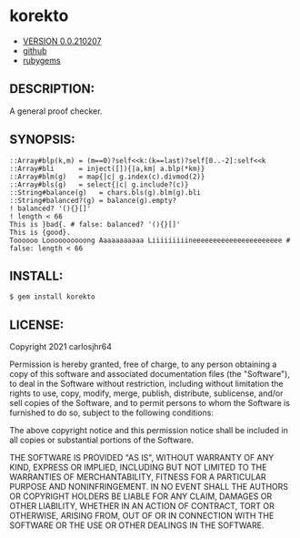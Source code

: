 # korekto

* [VERSION 0.0.210207](https://github.com/carlosjhr64/korekto/releases)
* [github](https://www.github.com/carlosjhr64/korekto)
* [rubygems](https://rubygems.org/gems/korekto)

## DESCRIPTION:

A general proof checker.

## SYNOPSIS:
```korekto
::Array#blp(k,m) = (m==0)?self<<k:(k==last)?self[0..-2]:self<<k
::Array#bli      = inject([]){|a,km| a.blp(*km)}
::Array#blm(g)   = map{|c| g.index(c).divmod(2)}
::Array#bls(g)   = select{|c| g.include?(c)}
::String#balance(g)   = chars.bls(g).blm(g).bli
::String#balanced?(g) = balance(g).empty?
! balanced? '(){}[]'
! length < 66
This is }bad{. # false: balanced? '(){}[]'
This is {good}.
Toooooo Loooooooooong Aaaaaaaaaaa Liiiiiiiiineeeeeeeeeeeeeeeeeeeeee # false: length < 66
```
## INSTALL:
```shell
$ gem install korekto
```
## LICENSE:

Copyright 2021 carlosjhr64

Permission is hereby granted, free of charge,
to any person obtaining a copy of this software and
associated documentation files (the "Software"),
to deal in the Software without restriction,
including without limitation the rights
to use, copy, modify, merge, publish, distribute, sublicense, and/or sell
copies of the Software, and
to permit persons to whom the Software is furnished to do so,
subject to the following conditions:

The above copyright notice and this permission notice
shall be included in all copies or substantial portions of the Software.

THE SOFTWARE IS PROVIDED "AS IS",
WITHOUT WARRANTY OF ANY KIND, EXPRESS OR IMPLIED,
INCLUDING BUT NOT LIMITED TO THE WARRANTIES OF MERCHANTABILITY,
FITNESS FOR A PARTICULAR PURPOSE AND NONINFRINGEMENT.
IN NO EVENT SHALL THE AUTHORS OR COPYRIGHT HOLDERS BE LIABLE FOR ANY CLAIM,
DAMAGES OR OTHER LIABILITY, WHETHER IN AN ACTION OF CONTRACT,
TORT OR OTHERWISE, ARISING FROM, OUT OF OR IN CONNECTION WITH
THE SOFTWARE OR THE USE OR OTHER DEALINGS IN THE SOFTWARE.
